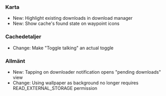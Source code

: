 ### Karta
- New: Highlight existing downloads in download manager
- New: Show cache's found state on waypoint icons

### Cachedetaljer
- Change: Make "Toggle talking" an actual toggle

### Allmänt
- New: Tapping on downloader notification opens "pending downloads" view
- Change: Using wallpaper as background no longer requires READ_EXTERNAL_STORAGE permission
